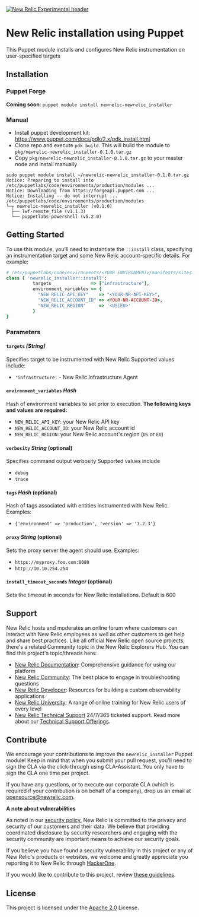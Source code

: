 [![New Relic Experimental header](https://github.com/newrelic/opensource-website/raw/main/src/images/categories/Experimental.png)](https://opensource.newrelic.com/oss-category/#new-relic-experimental)
# New Relic installation using Puppet
This Puppet module installs and configures New Relic instrumentation on user-specified targets
## Installation
### Puppet Forge
**Coming soon**: `puppet module install newrelic-newrelic_installer`

### Manual
* Install puppet development kit: https://www.puppet.com/docs/pdk/2.x/pdk_install.html 
* Clone repo and execute `pdk build`.  This will build the module to `pkg/newrelic-newrelic_installer-0.1.0.tar.gz`
* Copy `pkg/newrelic-newrelic_installer-0.1.0.tar.gz` to your master node and install manually
```shell
sudo puppet module install ~/newrelic-newrelic_installer-0.1.0.tar.gz
Notice: Preparing to install into /etc/puppetlabs/code/environments/production/modules ...
Notice: Downloading from https://forgeapi.puppet.com ...
Notice: Installing -- do not interrupt ...
/etc/puppetlabs/code/environments/production/modules
└─┬ newrelic-newrelic_installer (v0.1.0)
  ├── lwf-remote_file (v1.1.3)
  └── puppetlabs-powershell (v5.2.0)
```
## Getting Started 
To use this module, you'll need to instantiate the `::install` class, specifying an instrumentation target and some New Relic account-specific details.  For example:
```ruby
# /etc/puppetlabs/code/environments/<YOUR_ENVIRONMENT>/manifests/sites.pp
class { 'newrelic_installer::install':
          targets               => ["infrastructure"],
          environment_variables => {
            "NEW_RELIC_API_KEY"    => "<YOUR-NR-API-KEY>",
            "NEW_RELIC_ACCOUNT_ID" => <YOUR-NR-ACCOUNT-ID>,
            "NEW_RELIC_REGION"     => '<US|EU>'
          }
}
```
### Parameters
#### `targets` _[String]_          
Specifies target to be instrumented with New Relic 
Supported values include:
* `'infrastructure'` - New Relic Infrastructure Agent
#### `environment_variables` _Hash_ 
Hash of environment variables to set prior to execution.
**The following keys and values are required:**
* `NEW_RELIC_API_KEY`: your New Relic API key
* `NEW_RELIC_ACCOUNT_ID`: your New Relic account id
* `NEW_RELIC_REGION`: your New Relic account's region (`US` or `EU`)
#### `verbosity` _String_ (optional)
Specifies command output verbosity
Supported values include
* `debug`
* `trace`
#### `tags` _Hash_ (optional)
Hash of tags associated with entities instrumented with New Relic.  Examples:
* `{'environment' => 'production', 'version' => '1.2.3'}`
#### `proxy` _String_ (optional)
Sets the proxy server the agent should use. Examples:
* `https://myproxy.foo.com:8080`
* `http://10.10.254.254`
#### `install_timeout_seconds` _Integer_ (optional)
Sets the timeout in seconds for New Relic installations.  Default is 600

## Support
New Relic hosts and moderates an online forum where customers can interact with
New Relic employees as well as other customers to get help and share best
practices. Like all official New Relic open source projects, there's a related
Community topic in the New Relic Explorers Hub. You can find this project's
topic/threads here:

* [New Relic Documentation](https://docs.newrelic.com): Comprehensive guidance for using our platform
* [New Relic Community](https://discuss.newrelic.com/c/support-products-agents/new-relic-infrastructure): The best place to engage in troubleshooting questions
* [New Relic Developer](https://developer.newrelic.com/): Resources for building a custom observability applications
* [New Relic University](https://learn.newrelic.com/): A range of online training for New Relic users of every level
* [New Relic Technical Support](https://support.newrelic.com/) 24/7/365 ticketed support. Read more about our [Technical Support Offerings](https://docs.newrelic.com/docs/licenses/license-information/general-usage-licenses/support-plan).

## Contribute

We encourage your contributions to improve the `newrelic_installer` Puppet module! Keep in mind that when you submit your pull request, you'll need to sign the CLA via the click-through using CLA-Assistant. You only have to sign the CLA one time per project.


If you have any questions, or to execute our corporate CLA (which is required if your contribution is on behalf of a company), drop us an email at opensource@newrelic.com.

**A note about vulnerabilities**

As noted in our [security policy](../../security/policy), New Relic is committed to the privacy and security of our customers and their data. We believe that providing coordinated disclosure by security researchers and engaging with the security community are important means to achieve our security goals.

If you believe you have found a security vulnerability in this project or any of New Relic's products or websites, we welcome and greatly appreciate you reporting it to New Relic through [HackerOne](https://hackerone.com/newrelic).

If you would like to contribute to this project, review [these guidelines](./CONTRIBUTING.md).

## License
This project is licensed under the [Apache 2.0](http://apache.org/licenses/LICENSE-2.0.txt) License.

